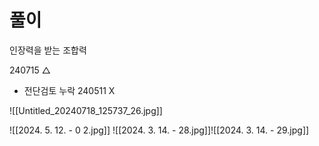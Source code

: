 # 풀이

인장력을 받는 조합력


240715 △
- 전단검토 누락
240511 X

![[Untitled_20240718_125737_26.jpg]]

![[2024. 5. 12. - 0 2.jpg]]
![[2024. 3. 14. - 28.jpg]]![[2024. 3. 14. - 29.jpg]]